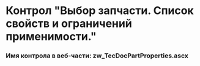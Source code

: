 ﻿---
description: 2.6.0.0
---
# Контрол "Выбор запчасти. Список свойств и ограничений применимости."
### Имя контрола в веб-части: zw_TecDocPartProperties.ascx

